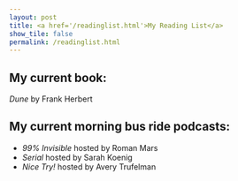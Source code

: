 ```yaml
---
layout: post
title: <a href='/readinglist.html'>My Reading List</a>
show_tile: false
permalink: /readinglist.html
---
```

<!-- markdownlint-disable-file MD026 -->

## My current book:

*Dune* by Frank Herbert

## My current morning bus ride podcasts:

- *99% Invisible* hosted by Roman Mars  
- *Serial* hosted by Sarah Koenig  
- *Nice Try!* hosted by Avery Trufelman  
